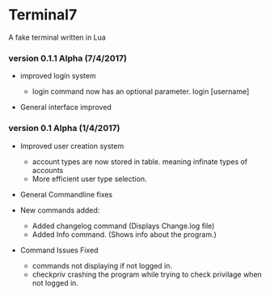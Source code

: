 # Terminal7
A fake terminal written in Lua

### version 0.1.1 Alpha (7/4/2017) ###

- improved login system
  - login command now has an optional parameter. login [username]

- General interface improved

### version 0.1 Alpha (1/4/2017) ###

- Improved user creation system
    - account types are now stored in table. meaning infinate types of accounts
    - More efficient user type selection.

- General Commandline fixes

- New commands added:
    - Added changelog command (Displays Change.log file)
    - Added Info command. (Shows info about the program.)

- Command Issues Fixed
    - commands not displaying if not logged in.
    - checkpriv crashing the program while trying to check privilage when not logged in.
